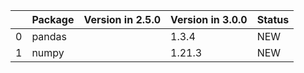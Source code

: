 <!-- markdown-link-check-disable -->

|    | Package   | Version in 2.5.0   | Version in 3.0.0   | Status   |
|---:|:----------|:-------------------|:-------------------|:---------|
|  0 | pandas    |                    | 1.3.4              | NEW      |
|  1 | numpy     |                    | 1.21.3             | NEW      |